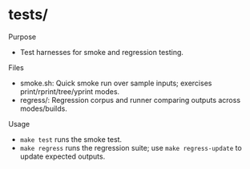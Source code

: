 # tests/

Purpose
- Test harnesses for smoke and regression testing.

Files
- smoke.sh: Quick smoke run over sample inputs; exercises print/rprint/tree/yprint modes.
- regress/: Regression corpus and runner comparing outputs across modes/builds.

Usage
- `make test` runs the smoke test.
- `make regress` runs the regression suite; use `make regress-update` to update expected outputs.
